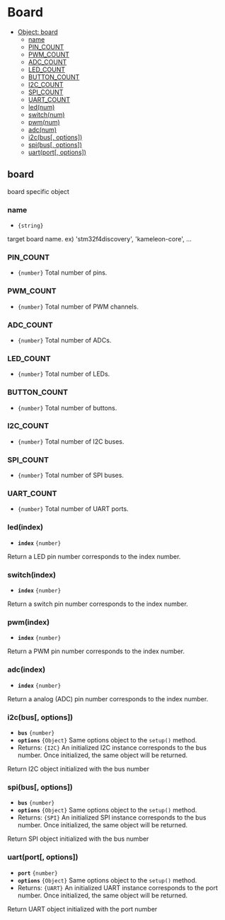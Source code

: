 Board
=====

* [Object: board]()
  * [name]()
  * [PIN_COUNT]()
  * [PWM_COUNT]()
  * [ADC_COUNT]()
  * [LED_COUNT]()
  * [BUTTON_COUNT]()
  * [I2C_COUNT]()
  * [SPI_COUNT]()
  * [UART_COUNT]()
  * [led(num)]()
  * [switch(num)]()
  * [pwm(num)]()
  * [adc(num)]()
  * [i2c(bus[, options])]()
  * [spi(bus[, options])]()
  * [uart(port[, options])]()

##  board

board specific object

### name

* `{string}`

target board name. ex) 'stm32f4discovery', 'kameleon-core', ...


### PIN_COUNT

* `{number}` Total number of pins.

### PWM_COUNT

* `{number}` Total number of PWM channels.

### ADC_COUNT

* `{number}` Total number of ADCs.

### LED_COUNT

* `{number}` Total number of LEDs.

### BUTTON_COUNT

* `{number}` Total number of buttons.

### I2C_COUNT

* `{number}` Total number of I2C buses.

### SPI_COUNT

* `{number}` Total number of SPI buses.

### UART_COUNT

* `{number}` Total number of UART ports.

### led(index)

* __`index`__ `{number}`

Return a LED pin number corresponds to the index number.

### switch(index)

* __`index`__ `{number}`

Return a switch pin number corresponds to the index number.

### pwm(index)

* __`index`__ `{number}`

Return a PWM pin number corresponds to the index number.

### adc(index)

* __`index`__ `{number}`

Return a analog (ADC) pin number corresponds to the index number.

### i2c(bus[, options])

* __`bus`__ `{number}`
* __`options`__ `{Object}` Same options object to the `setup()` method.
* Returns: `{I2C}` An initialized I2C instance corresponds to the bus number. Once initialized, the same object will be returned.

Return I2C object initialized with the bus number


### spi(bus[, options])

* __`bus`__ `{number}`
* __`options`__ `{Object}` Same options object to the `setup()` method.
* Returns: `{SPI}` An initialized SPI instance corresponds to the bus number. Once initialized, the same object will be returned.

Return SPI object initialized with the bus number


### uart(port[, options])

* __`port`__ `{number}`
* __`options`__ `{Object}` Same options object to the `setup()` method.
* Returns: `{UART}` An initialized UART instance corresponds to the port number. Once initialized, the same object will be returned.

Return UART object initialized with the port number
